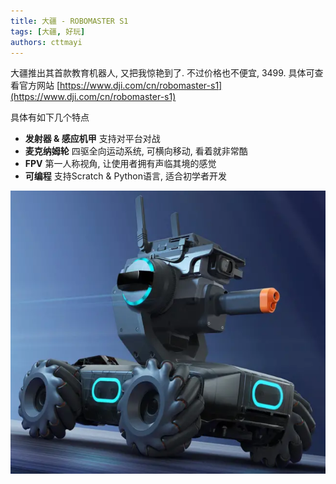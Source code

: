 ```yaml
---
title: 大疆 - ROBOMASTER S1
tags: [大疆, 好玩]
authors: cttmayi
---
```


大疆推出其首款教育机器人, 又把我惊艳到了. 不过价格也不便宜, 3499.
具体可查看官方网站 [https://www.dji.com/cn/robomaster-s1](https://www.dji.com/cn/robomaster-s1)

具体有如下几个特点
- **发射器 & 感应机甲**
支持对平台对战
- **麦克纳姆轮**
四驱全向运动系统, 可横向移动, 看着就非常酷
- **FPV**
第一人称视角, 让使用者拥有声临其境的感觉
- **可编程**
支持Scratch & Python语言, 适合初学者开发 

![image](./image-0e3c8e0a.png)